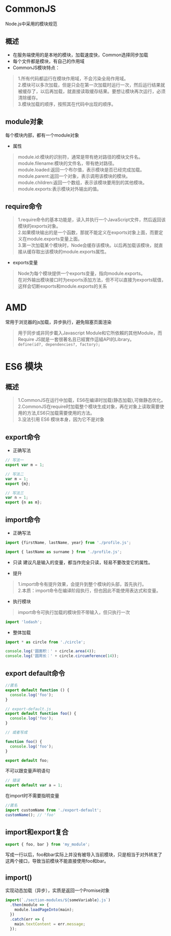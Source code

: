 # CommonJS
Node.js中采用的模块规范             

## 概述  
* 在服务端使用的是本地的模块，加载速度快，Common选择同步加载                  
* 每个文件都是模块，有自己的作用域            
* CommonJS模块特点：                
> 1.所有代码都运行在模块作用域，不会污染全局作用域。                
> 2.模块可以多次加载，但是只会在第一次加载时运行一次，然后运行结果就被缓存了，以后再加载，就直接读取缓存结果。要想让模块再次运行，必须清除缓存。                    
> 3.模块加载的顺序，按照其在代码中出现的顺序。

## module对象           
每个模块内部，都有一个module对象                
* 属性
> module.id:模块的识别符，通常是带有绝对路径的模块文件名。          
> module.filename:模块的文件名，带有绝对路径。              
> module.loaded:返回一个布尔值，表示模块是否已经完成加载。              
> module.parent:返回一个对象，表示调用该模块的模块。                
> module.children:返回一个数组，表示该模块要用到的其他模块。            
> module.exports:表示模块对外输出的值。             

## require命令          
> 1.require命令的基本功能是，读入并执行一个JavaScript文件，然后返回该模块的exports对象。        
> 2.如果模块输出的是一个函数，那就不能定义在exports对象上面，而要定义在module.exports变量上面。         
> 3.第一次加载某个模块时，Node会缓存该模块。以后再加载该模块，就直接从缓存取出该模块的module.exports属性。              


* exports变量               
> Node为每个模块提供一个exports变量，指向module.exports。           
> 在对外输出模块接口时为exports添加方法，但不可以直接为exports赋值，这样会切断exports和module.exports的关系             

# AMD
常用于浏览器的js加载，异步执行，避免阻塞页面渲染
> 用于同步或非同步載入Javascript Module和它所依賴的其他Module，而Require JS就是一套很著名且已經實作這組API的Library。       
> `define(id?, dependencies?, factory);`

# ES6 模块
## 概述
> 1.CommonJS在运行中加载，ES6在编译时加载(静态加载),可做静态优化。             
> 2.CommonJS在require时加载整个模块生成对象，再在对象上读取需要使用的方法,ES6只加载需要使用的方法。             
> 3.没法引用 ES6 模块本身，因为它不是对象

## export命令
* 正确写法          

``` js
// 写法一
export var m = 1;

// 写法二
var m = 1;
export {m};

// 写法三
var n = 1;
export {n as m};
```

## import命令       
* 正确写法
```js
import {firstName, lastName, year} from './profile.js';

import { lastName as surname } from './profile.js';
```

* 只读
建议凡是输入的变量，都当作完全只读，轻易不要改变它的属性。      

* 提升              
> 1.import命令有提升效果，会提升到整个模块的头部，首先执行。            
> 2.本质：import命令在编译阶段执行，但也因此不能使用表达式和变量。

* 执行模块
> import命令可执行加载的模块但不带输入，但只执行一次
```js
import 'lodash';
```
* 整体加载  
```js
import * as circle from './circle';

console.log('圆面积：' + circle.area(4));
console.log('圆周长：' + circle.circumference(14));
```

## export default命令
```js
//匿名
export default function () {
  console.log('foo');
}

// export-default.js
export default function foo() {
  console.log('foo');
}

// 或者写成

function foo() {
  console.log('foo');
}

export default foo;
```
不可以跟变量声明语句
```js
// 错误
export default var a = 1;
```

在import时不需要指明变量
```js
//匿名
import customName from './export-default';
customName(); // 'foo'
```
## import和export复合
```js
export { foo, bar } from 'my_module';
```
写成一行以后，foo和bar实际上并没有被导入当前模块，只是相当于对外转发了这两个接口，导致当前模块不能直接使用foo和bar。

## import()
实现动态加载（异步），实质是返回一个Promise对象
```js
import(`./section-modules/${someVariable}.js`)
  .then(module => {
    module.loadPageInto(main);
  })
  .catch(err => {
    main.textContent = err.message;
  });
```
